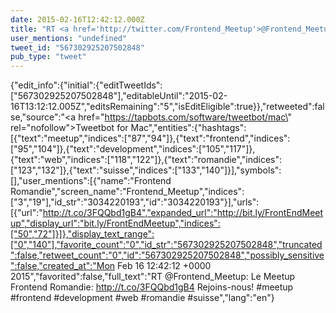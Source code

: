 ```yaml
---
date: 2015-02-16T12:42:12.000Z
title: "RT <a href='http://twitter.com/Frontend_Meetup'>@Frontend_Meetup</a>: Le Meetup Frontend Romandie: http://t.co/3FQQbd1gB4 Rejoins-nous! #meetup #frontend #development #web #romandie #suisse″"
user_mentions: "undefined"
tweet_id: "567302925207502848"
pub_type: "tweet"
---
```

{"edit_info":{"initial":{"editTweetIds":["567302925207502848"],"editableUntil":"2015-02-16T13:12:12.005Z","editsRemaining":"5","isEditEligible":true}},"retweeted":false,"source":"<a href=\"https://tapbots.com/software/tweetbot/mac\" rel=\"nofollow\">Tweetbot for Mac</a>","entities":{"hashtags":[{"text":"meetup","indices":["87","94"]},{"text":"frontend","indices":["95","104"]},{"text":"development","indices":["105","117"]},{"text":"web","indices":["118","122"]},{"text":"romandie","indices":["123","132"]},{"text":"suisse","indices":["133","140"]}],"symbols":[],"user_mentions":[{"name":"Frontend Romandie","screen_name":"Frontend_Meetup","indices":["3","19"],"id_str":"3034220193","id":"3034220193"}],"urls":[{"url":"http://t.co/3FQQbd1gB4","expanded_url":"http://bit.ly/FrontEndMeetup","display_url":"bit.ly/FrontEndMeetup","indices":["50","72"]}]},"display_text_range":["0","140"],"favorite_count":"0","id_str":"567302925207502848","truncated":false,"retweet_count":"0","id":"567302925207502848","possibly_sensitive":false,"created_at":"Mon Feb 16 12:42:12 +0000 2015","favorited":false,"full_text":"RT @Frontend_Meetup: Le Meetup Frontend Romandie: http://t.co/3FQQbd1gB4 Rejoins-nous! #meetup #frontend #development #web #romandie #suisse","lang":"en"}
